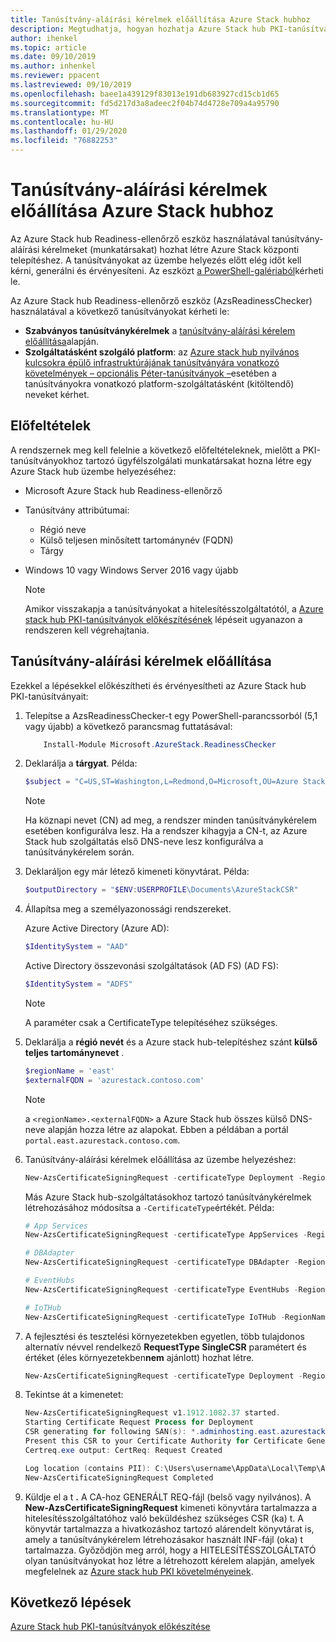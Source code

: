 ```yaml
---
title: Tanúsítvány-aláírási kérelmek előállítása Azure Stack hubhoz
description: Megtudhatja, hogyan hozhatja Azure Stack hub PKI-tanúsítványokhoz tartozó tanúsítvány-aláírási kérelmeket Azure Stack hub integrált rendszerekben.
author: ihenkel
ms.topic: article
ms.date: 09/10/2019
ms.author: inhenkel
ms.reviewer: ppacent
ms.lastreviewed: 09/10/2019
ms.openlocfilehash: baee1a439129f83013e191db683927cd15cb1d65
ms.sourcegitcommit: fd5d217d3a8adeec2f04b74d4728e709a4a95790
ms.translationtype: MT
ms.contentlocale: hu-HU
ms.lasthandoff: 01/29/2020
ms.locfileid: "76882253"
---
```

# <a name="generate-certificate-signing-requests-for-azure-stack-hub"></a>Tanúsítvány-aláírási kérelmek előállítása Azure Stack hubhoz

Az Azure Stack hub Readiness-ellenőrző eszköz használatával tanúsítvány-aláírási kérelmeket (munkatársakat) hozhat létre Azure Stack központi telepítéshez. A tanúsítványokat az üzembe helyezés előtt elég időt kell kérni, generálni és érvényesíteni. Az eszközt [a PowerShell-galériaból](https://aka.ms/AzsReadinessChecker)kérheti le.

Az Azure Stack hub Readiness-ellenőrző eszköz (AzsReadinessChecker) használatával a következő tanúsítványokat kérheti le:

- **Szabványos tanúsítványkérelmek** a [tanúsítvány-aláírási kérelem előállítása](azure-stack-get-pki-certs.md#generate-certificate-signing-requests)alapján.
- **Szolgáltatásként szolgáló platform**: az [Azure stack hub nyilvános kulcsokra épülő infrastruktúrájának tanúsítványára vonatkozó követelmények – opcionális Péter-tanúsítványok –](azure-stack-pki-certs.md#optional-paas-certificates)esetében a tanúsítványokra vonatkozó platform-szolgáltatásként (kitöltendő) neveket kérhet.

## <a name="prerequisites"></a>Előfeltételek

A rendszernek meg kell felelnie a következő előfeltételeknek, mielőtt a PKI-tanúsítványokhoz tartozó ügyfélszolgálati munkatársakat hozna létre egy Azure Stack hub üzembe helyezéséhez:

- Microsoft Azure Stack hub Readiness-ellenőrző
- Tanúsítvány attribútumai:
  - Régió neve
  - Külső teljesen minősített tartománynév (FQDN)
  - Tárgy
- Windows 10 vagy Windows Server 2016 vagy újabb

  > [!NOTE]  
  > Amikor visszakapja a tanúsítványokat a hitelesítésszolgáltatótól, a [Azure stack hub PKI-tanúsítványok előkészítésének](azure-stack-prepare-pki-certs.md) lépéseit ugyanazon a rendszeren kell végrehajtania.

## <a name="generate-certificate-signing-requests"></a>Tanúsítvány-aláírási kérelmek előállítása

Ezekkel a lépésekkel előkészítheti és érvényesítheti az Azure Stack hub PKI-tanúsítványait:

1. Telepítse a AzsReadinessChecker-t egy PowerShell-parancssorból (5,1 vagy újabb) a következő parancsmag futtatásával:

    ```powershell  
        Install-Module Microsoft.AzureStack.ReadinessChecker
    ```

2. Deklarálja a **tárgyat**. Példa:

    ```powershell  
    $subject = "C=US,ST=Washington,L=Redmond,O=Microsoft,OU=Azure Stack Hub"
    ```

    > [!NOTE]  
    > Ha köznapi nevet (CN) ad meg, a rendszer minden tanúsítványkérelem esetében konfigurálva lesz. Ha a rendszer kihagyja a CN-t, az Azure Stack hub szolgáltatás első DNS-neve lesz konfigurálva a tanúsítványkérelem során.

3. Deklaráljon egy már létező kimeneti könyvtárat. Példa:

    ```powershell  
    $outputDirectory = "$ENV:USERPROFILE\Documents\AzureStackCSR"
    ```

4. Állapítsa meg a személyazonossági rendszereket.

    Azure Active Directory (Azure AD):

    ```powershell
    $IdentitySystem = "AAD"
    ```

    Active Directory összevonási szolgáltatások (AD FS) (AD FS):

    ```powershell
    $IdentitySystem = "ADFS"
    ```
    > [!NOTE]  
    > A paraméter csak a CertificateType telepítéséhez szükséges.

5. Deklarálja a **régió nevét** és a Azure stack hub-telepítéshez szánt **külső teljes tartománynevet** .

    ```powershell
    $regionName = 'east'
    $externalFQDN = 'azurestack.contoso.com'
    ```

    > [!NOTE]  
    > a `<regionName>.<externalFQDN>` a Azure Stack hub összes külső DNS-neve alapján hozza létre az alapokat. Ebben a példában a portál `portal.east.azurestack.contoso.com`.  

6. Tanúsítvány-aláírási kérelmek előállítása az üzembe helyezéshez:

    ```powershell  
    New-AzsCertificateSigningRequest -certificateType Deployment -RegionName $regionName -FQDN $externalFQDN -subject $subject -OutputRequestPath $OutputDirectory -IdentitySystem $IdentitySystem
    ```

    Más Azure Stack hub-szolgáltatásokhoz tartozó tanúsítványkérelmek létrehozásához módosítsa a `-CertificateType`értékét. Példa:

    ```powershell  
    # App Services
    New-AzsCertificateSigningRequest -certificateType AppServices -RegionName $regionName -FQDN $externalFQDN -subject $subject -OutputRequestPath $OutputDirectory

    # DBAdapter
    New-AzsCertificateSigningRequest -certificateType DBAdapter -RegionName $regionName -FQDN $externalFQDN -subject $subject -OutputRequestPath $OutputDirectory

    # EventHubs
    New-AzsCertificateSigningRequest -certificateType EventHubs -RegionName $regionName -FQDN $externalFQDN -subject $subject -OutputRequestPath $OutputDirectory

    # IoTHub
    New-AzsCertificateSigningRequest -certificateType IoTHub -RegionName $regionName -FQDN $externalFQDN -subject $subject -OutputRequestPath $OutputDirectory
    ```

7. A fejlesztési és tesztelési környezetekben egyetlen, több tulajdonos alternatív névvel rendelkező **RequestType SingleCSR** paramétert és értéket (éles környezetekben**nem** ajánlott) hozhat létre.

    ```powershell  
    New-AzsCertificateSigningRequest -certificateType Deployment -RegionName $regionName -FQDN $externalFQDN -RequestType SingleCSR -subject $subject -OutputRequestPath $OutputDirectory -IdentitySystem $IdentitySystem
    ```

8.  Tekintse át a kimenetet:

    ```powershell  
    New-AzsCertificateSigningRequest v1.1912.1082.37 started.
    Starting Certificate Request Process for Deployment
    CSR generating for following SAN(s): *.adminhosting.east.azurestack.contoso.com,*.adminvault.east.azurestack.contoso.com,*.blob.east.azurestack.contoso.com,*.hosting.east.azurestack.contoso.com,*.queue.east.azurestack.contoso.com,*.table.east.azurestack.contoso.com,*.vault.east.azurestack.contoso.com,adminmanagement.east.azurestack.contoso.com,adminportal.east.azurestack.contoso.com,management.east.azurestack.contoso.com,portal.east.azurestack.contoso.com
    Present this CSR to your Certificate Authority for Certificate Generation: C:\Users\checker\Documents\AzureStackCSR\wildcard_adminhosting_east_azurestack_contoso_com_CertRequest_20191219140359.req
    Certreq.exe output: CertReq: Request Created

    Log location (contains PII): C:\Users\username\AppData\Local\Temp\AzsReadinessChecker\AzsReadinessChecker.log
    New-AzsCertificateSigningRequest Completed
    ```

9.  Küldje el a t **.** A CA-hoz GENERÁLT REQ-fájl (belső vagy nyilvános). A **New-AzsCertificateSigningRequest** kimeneti könyvtára tartalmazza a hitelesítésszolgáltatóhoz való beküldéshez szükséges CSR (ka) t. A könyvtár tartalmazza a hivatkozáshoz tartozó alárendelt könyvtárat is, amely a tanúsítványkérelem létrehozásakor használt INF-fájl (oka) t tartalmazza. Győződjön meg arról, hogy a HITELESÍTÉSSZOLGÁLTATÓ olyan tanúsítványokat hoz létre a létrehozott kérelem alapján, amelyek megfelelnek az [Azure stack hub PKI követelményeinek](azure-stack-pki-certs.md).

## <a name="next-steps"></a>Következő lépések

[Azure Stack hub PKI-tanúsítványok előkészítése](azure-stack-prepare-pki-certs.md)
